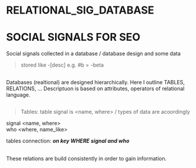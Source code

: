 # RELATIONAL_SIG_DATABASE
# SOCIAL SIGNALS FOR SEO
Social signals collected in a database / database design and some data

> stored like -[desc] e.g. #b = -beta

##
Databases (realtional) are designed hierarchically.
Here I outline TABLES, RELATIONS, ...
Descriptuon is based on attributes, operators of relational language.
##
>Tables: table signal is <name, where> / types of data are acoordingly

signal <name, where> <br>
who <where, name_like>

tables connection: ***on key WHERE signal and who***

<br>
These relations are build consistently in order to gain information.
